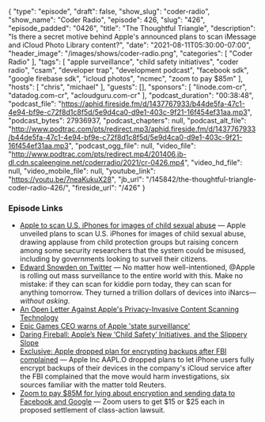 {
  "type": "episode",
  "draft": false,
  "show_slug": "coder-radio",
  "show_name": "Coder Radio",
  "episode": 426,
  "slug": "426",
  "episode_padded": "0426",
  "title": "The Thoughtful Triangle",
  "description": "Is there a secret motive behind Apple's announced plans to scan iMessage and iCloud Photo Library content?",
  "date": "2021-08-11T05:30:00-07:00",
  "header_image": "/images/shows/coder-radio.png",
  "categories": [
    "Coder Radio"
  ],
  "tags": [
    "apple surveillance",
    "child safety initiatives",
    "coder radio",
    "csam",
    "developer trap",
    "development podcast",
    "facebook sdk",
    "google firebase sdk",
    "icloud photos",
    "ncmec",
    "zoom to pay $85m"
  ],
  "hosts": [
    "chris",
    "michael"
  ],
  "guests": [],
  "sponsors": [
    "linode.com-cr",
    "datadog.com-cr",
    "acloudguru.com-cr"
  ],
  "podcast_duration": "00:38:48",
  "podcast_file": "https://aphid.fireside.fm/d/1437767933/b44de5fa-47c1-4e94-bf9e-c72f8d1c8f5d/5e9d4ca0-d9e1-403c-9f21-16f454ef31aa.mp3",
  "podcast_bytes": 27936937,
  "podcast_chapters": null,
  "podcast_alt_file": "http://www.podtrac.com/pts/redirect.mp3/aphid.fireside.fm/d/1437767933/b44de5fa-47c1-4e94-bf9e-c72f8d1c8f5d/5e9d4ca0-d9e1-403c-9f21-16f454ef31aa.mp3",
  "podcast_ogg_file": null,
  "video_file": "http://www.podtrac.com/pts/redirect.mp4/201406.jb-dl.cdn.scaleengine.net/coderradio/2021/cr-0426.mp4",
  "video_hd_file": null,
  "video_mobile_file": null,
  "youtube_link": "https://youtu.be/7neaKukuX28",
  "jb_url": "/145842/the-thoughtful-triangle-coder-radio-426/",
  "fireside_url": "/426"
}


### Episode Links

  * [Apple to scan U.S. iPhones for images of child sexual abuse](https://apnews.com/article/technology-business-child-abuse-apple-inc-7fe2a09427d663cda8addfeeffc40196 "Apple to scan U.S. iPhones for images of child sexual abuse") — Apple unveiled plans to scan U.S. iPhones for images of child sexual abuse, drawing applause from child protection groups but raising concern among some security researchers that the system could be misused, including by governments looking to surveil their citizens.
  * [Edward Snowden on Twitter](https://twitter.com/Snowden/status/1423469854347169798?s=09 "Edward Snowden on Twitter") — No matter how well-intentioned, @Apple is rolling out mass surveillance to the entire world with this. Make no mistake: if they can scan for kiddie porn today, they can scan for anything tomorrow. They turned a trillion dollars of devices into iNarcs—*without asking.*
  * [An Open Letter Against Apple's Privacy-Invasive Content Scanning Technology](https://appleprivacyletter.com/ "An Open Letter Against Apple's Privacy-Invasive Content Scanning Technology")
  * [Epic Games CEO warns of Apple 'state surveillance'](https://www.imore.com/epic-games-ceo-warns-apple-state-surveillance "Epic Games CEO warns of Apple 'state surveillance'")
  * [Daring Fireball: Apple’s New ‘Child Safety’ Initiatives, and the Slippery Slope](https://daringfireball.net/2021/08/apple_child_safety_initiatives_slippery_slope "Daring Fireball: Apple’s New ‘Child Safety’ Initiatives, and the Slippery Slope")
  * [Exclusive: Apple dropped plan for encrypting backups after FBI complained](https://www.reuters.com/article/us-apple-fbi-icloud-exclusive-idUSKBN1ZK1CT "Exclusive: Apple dropped plan for encrypting backups after FBI complained") — Apple Inc AAPL.O dropped plans to let iPhone users fully encrypt backups of their devices in the company's iCloud service after the FBI complained that the move would harm investigations, six sources familiar with the matter told Reuters.
  * [Zoom to pay $85M for lying about encryption and sending data to Facebook and Google](https://arstechnica.com/tech-policy/2021/08/zoom-to-pay-85m-for-lying-about-encryption-and-sending-data-to-facebook-and-google/ "Zoom to pay $85M for lying about encryption and sending data to Facebook and Google") — Zoom users to get $15 or $25 each in proposed settlement of class-action lawsuit.


